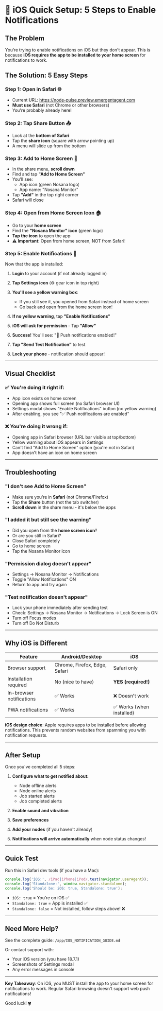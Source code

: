 # 🍎 iOS Quick Setup: 5 Steps to Enable Notifications

## The Problem
You're trying to enable notifications on iOS but they don't appear. This is because **iOS requires the app to be installed to your home screen** for notifications to work.

## The Solution: 5 Easy Steps

### Step 1: Open in Safari 🌐
- Current URL: https://node-pulse.preview.emergentagent.com
- **Must use Safari** (not Chrome or other browsers)
- You're probably already here!

### Step 2: Tap Share Button 📤
- Look at the **bottom of Safari**
- Tap the **share icon** (square with arrow pointing up)
- A menu will slide up from the bottom

### Step 3: Add to Home Screen 📱
- In the share menu, **scroll down**
- Find and tap **"Add to Home Screen"**
- You'll see:
  - App icon (green Nosana logo)
  - App name: "Nosana Monitor"
- Tap **"Add"** in the top right corner
- Safari will close

### Step 4: Open from Home Screen Icon 🏠
- Go to your **home screen**
- Find the **"Nosana Monitor" icon** (green logo)
- **Tap the icon** to open the app
- ⚠️ **Important**: Open from home screen, NOT from Safari!

### Step 5: Enable Notifications 🔔
Now that the app is installed:

1. **Login** to your account (if not already logged in)

2. **Tap Settings icon** (⚙️ gear icon in top right)

3. **You'll see a yellow warning box**:
   - If you still see it, you opened from Safari instead of home screen
   - Go back and open from the home screen icon!

4. **If no yellow warning**, tap **"Enable Notifications"**

5. **iOS will ask for permission** - Tap **"Allow"**

6. **Success!** You'll see: "🎉 Push notifications enabled!"

7. **Tap "Send Test Notification"** to test

8. **Lock your phone** - notification should appear!

---

## Visual Checklist

### ✅ You're doing it right if:
- App icon exists on home screen
- Opening app shows full screen (no Safari browser UI)
- Settings modal shows "Enable Notifications" button (no yellow warning)
- After enabling, you see "✅ Push notifications are enabled"

### ❌ You're doing it wrong if:
- Opening app in Safari browser (URL bar visible at top/bottom)
- Yellow warning about iOS appears in Settings
- Can't find "Add to Home Screen" option (you're not in Safari)
- App doesn't have an icon on home screen

---

## Troubleshooting

### "I don't see Add to Home Screen"
- Make sure you're in **Safari** (not Chrome/Firefox)
- Tap the **Share** button (not the tab switcher)
- **Scroll down** in the share menu - it's below the apps

### "I added it but still see the warning"
- Did you open from the **home screen icon**?
- Or are you still in Safari?
- Close Safari completely
- Go to home screen
- Tap the Nosana Monitor icon

### "Permission dialog doesn't appear"
- Settings → Nosana Monitor → Notifications
- Toggle "Allow Notifications" ON
- Return to app and try again

### "Test notification doesn't appear"
- Lock your phone immediately after sending test
- Check: Settings → Nosana Monitor → Notifications → Lock Screen is ON
- Turn off Focus modes
- Turn off Do Not Disturb

---

## Why iOS is Different

| Feature | Android/Desktop | iOS |
|---------|----------------|-----|
| Browser support | Chrome, Firefox, Edge, Safari | Safari only |
| Installation required | No (nice to have) | **YES (required!)** |
| In-browser notifications | ✅ Works | ❌ Doesn't work |
| PWA notifications | ✅ Works | ✅ Works (when installed) |

**iOS design choice**: Apple requires apps to be installed before allowing notifications. This prevents random websites from spamming you with notification requests.

---

## After Setup

Once you've completed all 5 steps:

1. **Configure what to get notified about:**
   - Node offline alerts
   - Node online alerts
   - Job started alerts
   - Job completed alerts

2. **Enable sound and vibration**

3. **Save preferences**

4. **Add your nodes** (if you haven't already)

5. **Notifications will arrive automatically** when node status changes!

---

## Quick Test

Run this in Safari dev tools (if you have a Mac):

```javascript
console.log('iOS:', /iPad|iPhone|iPod/.test(navigator.userAgent));
console.log('Standalone:', window.navigator.standalone);
console.log('Should be: iOS: true, Standalone: true');
```

- `iOS: true` = You're on iOS ✅
- `Standalone: true` = App is installed ✅
- `Standalone: false` = Not installed, follow steps above! ❌

---

## Need More Help?

See the complete guide: `/app/IOS_NOTIFICATION_GUIDE.md`

Or contact support with:
- Your iOS version (you have 18.7.1)
- Screenshots of Settings modal
- Any error messages in console

---

**Key Takeaway**: On iOS, you MUST install the app to your home screen for notifications to work. Regular Safari browsing doesn't support web push notifications!

Good luck! 🍀
